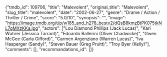 {"tmdb_id": 109706, "title": "Malevolent", "original_title": "Malevolent", "slug_title": "malevolent", "date": "2002-06-27", "genre": "Drame / Action / Thriller / Crime", "score": "5.0/10", "synopsis": "", "image": "https://image.tmdb.org/t/p/w185_and_h278_bestv2/dQsB8kmzBtPK075tkNL7gMXzKKa.jpg", "actors": ["Lou Diamond Phillips (Jack Lucas)", "Kari Wuhrer (Jessica Tarrant)", "Edoardo Ballerini (Oliver Chadwicke)", "Gwen McGee (Carla Gifford)", "Carmen Argenziano (Warren Lucas)", "Iva Hasperger (Sandy)", "Steven Bauer (Greg Pruitt)", "Troy Byer (Kelly)"], "comments": [], "recommandations_id": []}